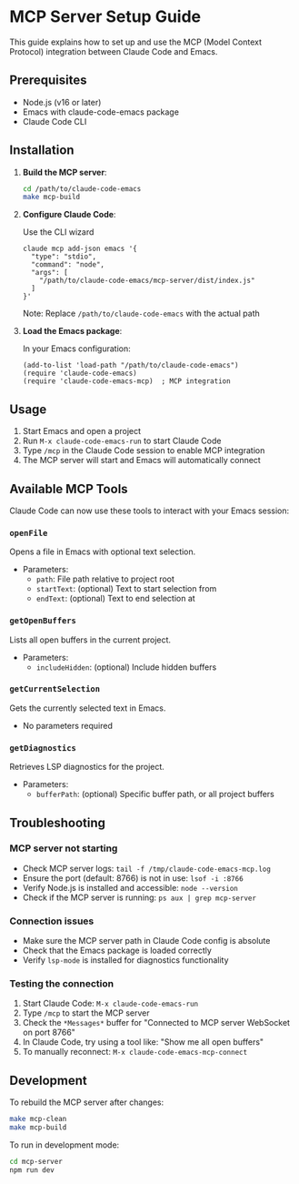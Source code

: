 # MCP Server Setup Guide

This guide explains how to set up and use the MCP (Model Context Protocol) integration between Claude Code and Emacs.

## Prerequisites

- Node.js (v16 or later)
- Emacs with claude-code-emacs package
- Claude Code CLI

## Installation

1. **Build the MCP server**:
   ```bash
   cd /path/to/claude-code-emacs
   make mcp-build
   ```

2. **Configure Claude Code**:
   
   Use the CLI wizard
   ```shell
   claude mcp add-json emacs '{
     "type": "stdio",
     "command": "node",
     "args": [
       "/path/to/claude-code-emacs/mcp-server/dist/index.js"
     ]
   }'
   ```
   
   Note: Replace `/path/to/claude-code-emacs` with the actual path

3. **Load the Emacs package**:
   
   In your Emacs configuration:
   ```elisp
   (add-to-list 'load-path "/path/to/claude-code-emacs")
   (require 'claude-code-emacs)
   (require 'claude-code-emacs-mcp)  ; MCP integration
   ```

## Usage

1. Start Emacs and open a project
2. Run `M-x claude-code-emacs-run` to start Claude Code
3. Type `/mcp` in the Claude Code session to enable MCP integration
4. The MCP server will start and Emacs will automatically connect

## Available MCP Tools

Claude Code can now use these tools to interact with your Emacs session:

### `openFile`
Opens a file in Emacs with optional text selection.
- Parameters:
  - `path`: File path relative to project root
  - `startText`: (optional) Text to start selection from
  - `endText`: (optional) Text to end selection at

### `getOpenBuffers`
Lists all open buffers in the current project.
- Parameters:
  - `includeHidden`: (optional) Include hidden buffers

### `getCurrentSelection`
Gets the currently selected text in Emacs.
- No parameters required

### `getDiagnostics`
Retrieves LSP diagnostics for the project.
- Parameters:
  - `bufferPath`: (optional) Specific buffer path, or all project buffers

## Troubleshooting

### MCP server not starting
- Check MCP server logs: `tail -f /tmp/claude-code-emacs-mcp.log`
- Ensure the port (default: 8766) is not in use: `lsof -i :8766`
- Verify Node.js is installed and accessible: `node --version`
- Check if the MCP server is running: `ps aux | grep mcp-server`

### Connection issues
- Make sure the MCP server path in Claude Code config is absolute
- Check that the Emacs package is loaded correctly
- Verify `lsp-mode` is installed for diagnostics functionality

### Testing the connection
1. Start Claude Code: `M-x claude-code-emacs-run`
2. Type `/mcp` to start the MCP server
3. Check the `*Messages*` buffer for "Connected to MCP server WebSocket on port 8766"
4. In Claude Code, try using a tool like: "Show me all open buffers"
5. To manually reconnect: `M-x claude-code-emacs-mcp-connect`

## Development

To rebuild the MCP server after changes:
```bash
make mcp-clean
make mcp-build
```

To run in development mode:
```bash
cd mcp-server
npm run dev
```
